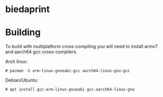 # biedaprint

# Building

To build with multiplatform cross-compiling you will need to install armv7 and aarch64 gcc cross-compilers.

Arch linux:
```
# pacman -S arm-linux-gnueabi-gcc aarch64-linux-gnu-gcc
```

Debian/Ubuntu:
```
# apt install gcc-arm-linux-gnueabi gcc-aarch64-linux-gnu
```